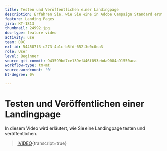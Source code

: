 ```yaml
---
title: Testen und Veröffentlichen einer Landingpage
description: Erfahren Sie, wie Sie eine in Adobe Campaign Standard erstellte Landingpage testen und veröffentlichen.
feature: Landing Pages
jira: KT-1813
thumbnail: 24992.jpg
doc-type: feature video
activity: use
team: DOC
exl-id: 544587f3-c273-4b1c-b5fd-65213d0c0ea3
role: User
level: Beginner
source-git-commit: 943599bd7ce139ef846f093ebda9084a91550aca
workflow-type: tm+mt
source-wordcount: '0'
ht-degree: 0%

---
```


# Testen und Veröffentlichen einer Landingpage

In diesem Video wird erläutert, wie Sie eine Landingpage testen und veröffentlichen.

>[!VIDEO](https://video.tv.adobe.com/v/24092?learn=on){transcript=true}
